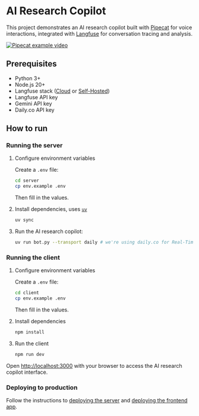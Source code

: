 # AI Research Copilot

This project demonstrates an AI research copilot built with [Pipecat](https://github.com/pipecat-ai/pipecat) for voice interactions, integrated with [Langfuse](https://langfuse.com/) for conversation tracing and analysis.

[![Pipecat example video](https://github.com/user-attachments/assets/293b7850-fe37-402d-a45b-7dbaa9f9bc0e)](https://www.youtube.com/embed/WbtpjaosrEQ?si=YO4SMldtjp9t_3ea)

## Prerequisites

- Python 3+
- Node.js 20+
- Langfuse stack ([Cloud](https://cloud.langfuse.com/) or [Self-Hosted](https://langfuse.com/docs/deployment/self-host))
- Langfuse API key
- Gemini API key
- Daily.co API key

## How to run 

### Running the server

1. Configure environment variables

   Create a `.env` file:

   ```sh
   cd server
   cp env.example .env
   ```

   Then fill in the values.

2. Install dependencies, uses [`uv`](https://docs.astral.sh/uv/getting-started/installation/)

   ```sh
   uv sync
   ```

3. Run the AI research copilot:

   ```sh
   uv run bot.py --transport daily # we're using daily.co for Real-Time communications
   ```
### Running the client

1. Configure environment variables

   Create a `.env` file:

   ```sh
   cd client
   cp env.example .env
   ```

   Then fill in the values.

2. Install dependencies

   ```sh
   npm install
   ```

3. Run the client

   ```sh
   npm run dev
   ```

Open [http://localhost:3000](http://localhost:3000) with your browser to access the AI research copilot interface.

### Deploying to production

Follow the instructions to [deploying the server](https://docs.pipecat.ai/deployment/overview) and [deploying the frontend app](https://vercel.com/docs/frameworks/full-stack/nextjs).
